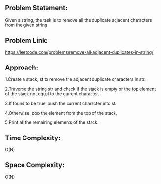 ## Problem Statement: 
Given a string, the task is to remove all the duplicate adjacent characters from the given string 
## Problem Link: 
https://leetcode.com/problems/remove-all-adjacent-duplicates-in-string/ 
## Approach: 
1.Create a stack, st to remove the adjacent duplicate characters in str. 

2.Traverse the string str and check if the stack is empty or the top element of the stack not equal to the current character. 

3.If found to be true, push the current character into st. 

4.Otherwise, pop the element from the top of the stack. 

5.Print all the remaining elements of the stack.
## Time Complexity: 
O(N) 
## Space Complexity: 
O(N)
